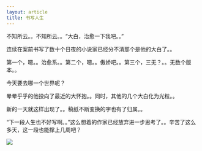 ```yaml
---
layout: article
title: 书写人生
---
```

<div class="content">
不知所云。。不知所云。。“大白，治愈一下我吧。。”

连续在案前书写了数十个日夜的小说家已经分不清那个是他的大白了。。

第一个，嗯。。治愈系。。第二个，嗯。。傲娇吧。。第三个，三无？。。无数个版本。。

今天要去哪一个世界呢？

晕晕乎乎的他投向了最近的大怀抱。。同时，其他的几个大白化为光粒。。

新的一天就这样出现了。。稿纸不断变换的字也有了归属。。

“下一段人生也不好写啊。。”这么想着的作家已经放弃进一步思考了。。辛苦了这么多天，这一段也能撑上几周吧？
</div>
<img src="{{page.baseurl}}/images/6.jpg">
